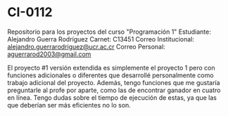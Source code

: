 # CI-0112
Repositorio para los proyectos del curso "Programación 1"
Estudiante: Alejandro Guerra Rodríguez
Carnet: C13451
Correo Institucional: alejandro.guerrarodriguez@ucr.ac.cr
Correo Personal: aguerrarod2003@gmail.com


El proyecto #1 versión extendida es simplemente el proyecto 1 pero con funciones adicionales o diferentes que desarrollé
personalmente como trabajo adicional del proyecto. Además, tengo funciones que me gustaría preguntarle al profe por aparte,
como las de encontrar ganador en cuatro en línea. Tengo dudas sobre el tiempo de ejecución de estas, ya que las que deberían
ser más eficientes no lo son.